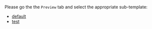 Please go the the `Preview` tab and select the appropriate sub-template:

* [default](?expand=1&template=default_template.md)
* [test](?expand=1&template=test_template.md)
